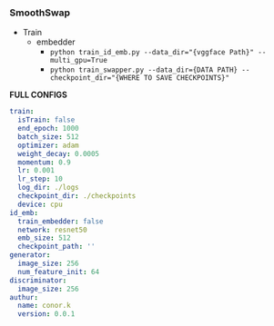 ### SmoothSwap 

- Train
  - embedder 
      - `python train_id_emb.py --data_dir="{vggface Path}" --multi_gpu=True`
      - `python train_swapper.py --data_dir={DATA PATH} --checkpoint_dir="{WHERE TO SAVE CHECKPOINTS}"`


**FULL CONFIGS**
```yaml
train:
  isTrain: false
  end_epoch: 1000
  batch_size: 512
  optimizer: adam
  weight_decay: 0.0005
  momentum: 0.9
  lr: 0.001
  lr_step: 10
  log_dir: ./logs
  checkpoint_dir: ./checkpoints
  device: cpu
id_emb:
  train_embedder: false
  network: resnet50
  emb_size: 512
  checkpoint_path: ''
generator:
  image_size: 256
  num_feature_init: 64
discriminator:
  image_size: 256
authur:
  name: conor.k
  version: 0.0.1
```
